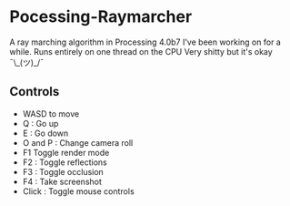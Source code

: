 # Pocessing-Raymarcher
A ray marching algorithm in Processing 4.0b7 I've been working on for a while. Runs entirely on one thread on the CPU
Very shitty but it's okay ¯\\\_(ツ)_/¯


## Controls
- WASD to move
- Q : Go up
- E : Go down
- O and P : Change camera roll
- F1 Toggle render mode
- F2 : Toggle reflections
- F3 : Toggle occlusion
- F4 : Take screenshot
- Click : Toggle mouse controls
